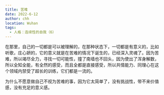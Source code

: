 ```yaml
---
title: 苦难
date: 2022-6-12
author: chh
location: Wuhan
tags:
  - 人格：连续性的自我（6）
---
```


在那里，自己的一切都是可以被理解的，在那种状态下，一切都是有意义的，比如听歌，庄心妍的，它的意义就是在苦难的情况下诞生的，已经深入灵魂了。因为苦难，所以竭尽全力，寻找一切可能性，撞了南墙也不回头，因为使出了浑身解数，所以全知全能，有全然的感受，而且全都是直接感受，所以共情能力、同理心在这个领域内禁受了超长的训练，它们都是一流的。

为什么不愿意做自己不视为苦难的事，因为它太简单了，没有挑战性，带不来价值感，没有充足的意义感。
